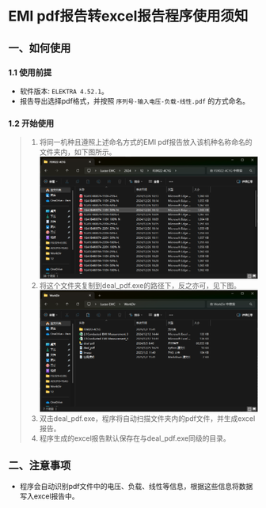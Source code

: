 # EMI pdf报告转excel报告程序使用须知

## 一、如何使用

### 1.1 使用前提

- 软件版本: `ELEKTRA 4.52.1`。
- 报告导出选择pdf格式，并按照 `序列号-输入电压-负载-线性.pdf` 的方式命名。

### 1.2 开始使用

> 1. 将同一机种且遵照上述命名方式的EMI pdf报告放入该机种名称命名的文件夹内，如下图所示。
> ![pdf报告路径结构示例](image.png)
> 2. 将这个文件夹复制到deal_pdf.exe的路径下，反之亦可，见下图。
> ![工作路径结构示例](image-1.png)
> 3. 双击deal_pdf.exe，程序将自动扫描文件夹内的pdf文件，并生成excel报告。
> 4. 程序生成的excel报告默认保存在与deal_pdf.exe同级的目录。

## 二、注意事项

- 程序会自动识别pdf文件中的电压、负载、线性等信息，根据这些信息将数据写入excel报告中。
